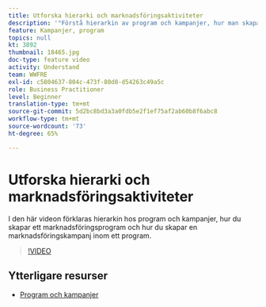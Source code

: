 ```yaml
---
title: Utforska hierarki och marknadsföringsaktiviteter
description: '"Förstå hierarkin av program och kampanjer, hur man skapar ett marknadsföringsprogram och hur man skapar en marknadsföringskampanj inom ett program."'
feature: Kampanjer, program
topics: null
kt: 3892
thumbnail: 18465.jpg
doc-type: feature video
activity: Understand
team: WWFRE
exl-id: c5804637-804c-473f-80d8-d54263c49a5c
role: Business Practitioner
level: Beginner
translation-type: tm+mt
source-git-commit: 5d2bc8bd3a3a0fdb5e2f1ef75af2ab60b8f6abc8
workflow-type: tm+mt
source-wordcount: '73'
ht-degree: 65%

---
```


# Utforska hierarki och marknadsföringsaktiviteter

I den här videon förklaras hierarkin hos program och kampanjer, hur du skapar ett marknadsföringsprogram och hur du skapar en marknadsföringskampanj inom ett program.

>[!VIDEO](https://video.tv.adobe.com/v/18465?quality=12)

## Ytterligare resurser

* [Program och kampanjer](https://experienceleague.adobe.com/docs/campaign-standard/using/getting-started/marketing-plans/programs-and-campaigns.htm?lang=sv)
